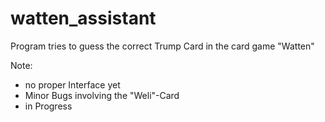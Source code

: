 # watten_assistant
Program tries to guess the correct Trump Card in the card game "Watten"

Note:
  * no proper Interface yet
  * Minor Bugs involving the "Weli"-Card
  * in Progress
